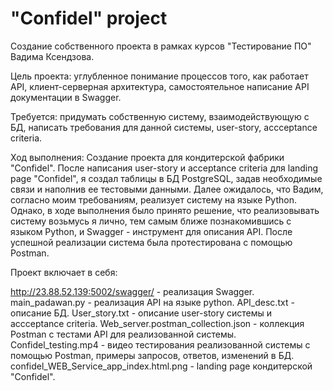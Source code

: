 # "Confidel" project
Создание собственного проекта в рамках курсов "Тестирование ПО" Вадима Ксендзова.

Цель проекта: углубленное понимание процессов того, как работает API, клиент-серверная архитектура, самостоятельное написание API документации в Swagger.

Требуется: придумать собственную систему, взаимодействующую с БД, написать требования для данной системы, user-story, accceptance criteria. 

Ход выполнения: Cоздание проекта для кондитерской фабрики "Confidel". После написания user-story и acceptance criteria для landing page "Confidel", я создал таблицы в БД PostgreSQL, задав необходимые связи и наполнив ее тестовыми данными. Далее ожидалось, что Вадим, согласно моим требованиям, реализует систему на языке Python. Однако, в ходе выполнения было принято решение, что реализовывать систему возьмусь я лично, тем самым ближе познакомившись с языком Python, и Swagger - инструмент для описания API. После успешной реализации система была протестирована с помощью Postman.

Проект включает в себя:

http://23.88.52.139:5002/swagger/  - реализация Swagger.
main_padawan.py - реализация API на языке python.
API_desc.txt - описание БД. 
User_story.txt - описание user-story системы и accceptance criteria.
Web_server.postman_collection.json - коллекция Postman с тестами API для реализованной системы.
Confidel_testing.mp4 - видео тестирования реализованной системы с помощью Postman, примеры запросов, ответов, изменений в БД.
confidel_WEB_Service_app_index.html.png - landing page кондитерской "Confidel".

